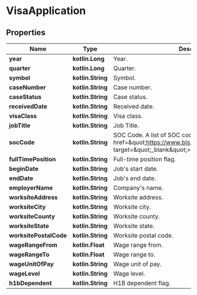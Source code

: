 
# VisaApplication

## Properties
Name | Type | Description | Notes
------------ | ------------- | ------------- | -------------
**year** | **kotlin.Long** | Year. |  [optional]
**quarter** | **kotlin.Long** | Quarter. |  [optional]
**symbol** | **kotlin.String** | Symbol. |  [optional]
**caseNumber** | **kotlin.String** | Case number. |  [optional]
**caseStatus** | **kotlin.String** | Case status. |  [optional]
**receivedDate** | **kotlin.String** | Received date. |  [optional]
**visaClass** | **kotlin.String** | Visa class. |  [optional]
**jobTitle** | **kotlin.String** | Job Title. |  [optional]
**socCode** | **kotlin.String** | SOC Code. A list of SOC code can be found &lt;a href&#x3D;\&quot;https://www.bls.gov/oes/current/oes_stru.htm\&quot; target&#x3D;\&quot;_blank\&quot;&gt;here&lt;/a&gt;. |  [optional]
**fullTimePosition** | **kotlin.String** | Full-time position flag. |  [optional]
**beginDate** | **kotlin.String** | Job&#39;s start date. |  [optional]
**endDate** | **kotlin.String** | Job&#39;s end date. |  [optional]
**employerName** | **kotlin.String** | Company&#39;s name. |  [optional]
**worksiteAddress** | **kotlin.String** | Worksite address. |  [optional]
**worksiteCity** | **kotlin.String** | Worksite city. |  [optional]
**worksiteCounty** | **kotlin.String** | Worksite county. |  [optional]
**worksiteState** | **kotlin.String** | Worksite state. |  [optional]
**worksitePostalCode** | **kotlin.String** | Worksite postal code. |  [optional]
**wageRangeFrom** | **kotlin.Float** | Wage range from. |  [optional]
**wageRangeTo** | **kotlin.Float** | Wage range to. |  [optional]
**wageUnitOfPay** | **kotlin.String** | Wage unit of pay. |  [optional]
**wageLevel** | **kotlin.String** | Wage level. |  [optional]
**h1bDependent** | **kotlin.String** | H1B dependent flag. |  [optional]




